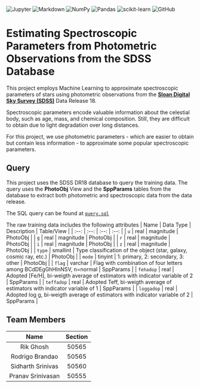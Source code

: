 ![Jupyter](https://img.shields.io/badge/Jupyter-F37626.svg?&style=for-the-badge&logo=Jupyter&logoColor=white)
![Markdown](https://img.shields.io/badge/Markdown-000000?style=for-the-badge&logo=markdown&logoColor=white)
![NumPy](https://img.shields.io/badge/numpy-%23013243.svg?style=for-the-badge&logo=numpy&logoColor=white)
![Pandas](https://img.shields.io/badge/pandas-%23150458.svg?style=for-the-badge&logo=pandas&logoColor=white)
![scikit-learn](https://img.shields.io/badge/scikit--learn-%23F7931E.svg?style=for-the-badge&logo=scikit-learn&logoColor=white)
![GitHub](https://img.shields.io/badge/GitHub-100000?style=for-the-badge&logo=github&logoColor=white)

# Estimating Spectroscopic Parameters from Photometric Observations from the SDSS Database
This project employs Machine Learning to approximate spectroscopic parameters of stars using photometric observations from the **[Sloan Digital Sky Survey (SDSS)](https://www.sdss.org/)** Data Release 18.

Spectroscopic parameters encode valuable information about the celestial body, such as age, mass, and chemical composition. Still, they are difficult to obtain due to light degradation over long distances.

For this project, we use photometric parameters - which are easier to obtain but contain less information - to approximate some popular spectroscopic parameters.

## Query
This project uses the SDSS DR18 database to query the training data. The query uses the **PhotoObj** View and the **SppParams** tables from the database to extract both photometric and spectroscopic data from the data release.

The SQL query can be found at [`query.sql`](query.sql)

The raw training data includes the following attributes
| Name | Data Type | Description | Table/View |
| :--: | :--: | :--: | :--: |
| `u` | real | magnitude | PhotoObj |
| `g` | real | magnitude | PhotoObj |
| `r` | real | magnitude | PhotoObj |
| `i` | real | magnitude | PhotoObj |
| `z` | real | magnitude | PhotoObj |
| `type` | smallint | Type classification of the object (star, galaxy, cosmic ray, etc.) | PhotoObj |
| `mode` | tinyint | 1: primary, 2: secondary, 3: other | PhotoObj |
| `flag` | varchar | Flag with combination of four letters among BCdDEgGhHlnNSV, n=normal | SppParams |
| `fehadop` | real | Adopted \[Fe/H\], bi-weigth average of estimators with indicator variable of 2 | SppParams |
| `teffadop` | real | Adopted Teff, bi-weigth average of estimators with indicator variable of 1 | SppParams |
| `loggadop` | real | Adopted log g, bi-weigth average of estimators with indicator variable of 2 | SppParams |

## Team Members
| Name | Section |
| :--: | :--:|
| Rik Ghosh | 50565 |
| Rodrigo Brandao | 50565 |
| Sidharth Srinivas | 50560 |
| Pranav Srinivasan | 50555 |
